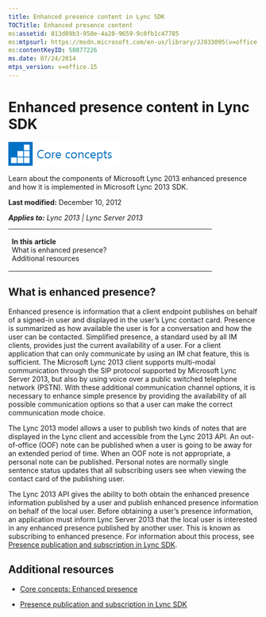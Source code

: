 ```yaml
---
title: Enhanced presence content in Lync SDK
TOCTitle: Enhanced presence content
ms:assetid: 813d89b3-950e-4a20-9659-9c0fb1c47785
ms:mtpsurl: https://msdn.microsoft.com/en-us/library/JJ933095(v=office.15)
ms:contentKeyID: 50877226
ms.date: 07/24/2014
mtps_version: v=office.15
---
```


# Enhanced presence content in Lync SDK

![Core concepts](images/JJ933133.mod_icon_CoreConcepts_long(Office.15).png "Core concepts")

Learn about the components of Microsoft Lync 2013 enhanced presence and how it is implemented in Microsoft Lync 2013 SDK.

**Last modified:** December 10, 2012

***Applies to:** Lync 2013 | Lync Server 2013*

<table>
<colgroup>
<col style="width: 50%" />
<col style="width: 50%" />
</colgroup>
<tbody>
<tr class="odd">
<td><p><strong>In this article</strong><br />
What is enhanced presence?<br />
Additional resources</p></td>
<td><p></p></td>
</tr>
</tbody>
</table>

## What is enhanced presence?

Enhanced presence is information that a client endpoint publishes on behalf of a signed-in user and displayed in the user’s Lync contact card. Presence is summarized as how available the user is for a conversation and how the user can be contacted. Simplified presence, a standard used by all IM clients, provides just the current availability of a user. For a client application that can only communicate by using an IM chat feature, this is sufficient. The Microsoft Lync 2013 client supports multi-modal communication through the SIP protocol supported by Microsoft Lync Server 2013, but also by using voice over a public switched telephone network (PSTN). With these additional communication channel options, it is necessary to enhance simple presence by providing the availability of all possible communication options so that a user can make the correct communication mode choice.

The Lync 2013 model allows a user to publish two kinds of notes that are displayed in the Lync client and accessible from the Lync 2013 API. An out-of-office (OOF) note can be published when a user is going to be away for an extended period of time. When an OOF note is not appropriate, a personal note can be published. Personal notes are normally single sentence status updates that all subscribing users see when viewing the contact card of the publishing user.

The Lync 2013 API gives the ability to both obtain the enhanced presence information published by a user and publish enhanced presence information on behalf of the local user. Before obtaining a user’s presence information, an application must inform Lync Server 2013 that the local user is interested in any enhanced presence published by another user. This is known as subscribing to enhanced presence. For information about this process, see [Presence publication and subscription in Lync SDK](presence-publication-and-subscription-in-lync-sdk.md).

## Additional resources

  - [Core concepts: Enhanced presence](core-concepts-enhanced-presence.md)

  - [Presence publication and subscription in Lync SDK](presence-publication-and-subscription-in-lync-sdk.md)

